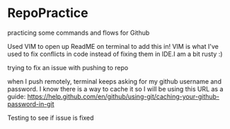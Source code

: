 # RepoPractice
practicing some commands and flows for Github

Used VIM to open up ReadME on terminal to add this in! VIM is what I've used to fix conflicts in code instead of fixing them in IDE.I am a bit rusty :)


trying to fix an issue with pushing to repo

when I push remotely, terminal keeps asking for my github username and password.
I know there is a way to cache it so I will be using this URL as a guide: https://help.github.com/en/github/using-git/caching-your-github-password-in-git


Testing to see if issue is fixed






